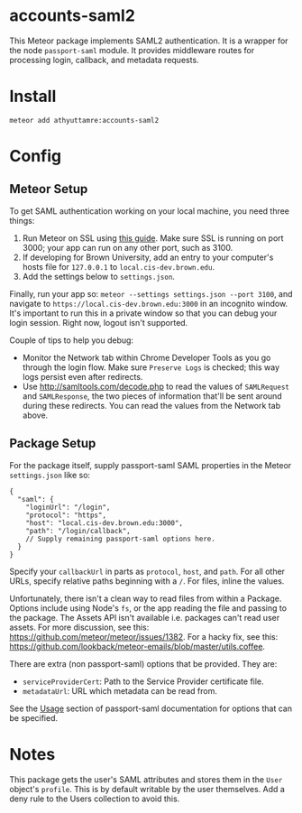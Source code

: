 # accounts-saml2

This Meteor package implements SAML2 authentication. It is a wrapper for the node `passport-saml` module. It provides middleware routes for processing login, callback, and metadata requests.

Install
=======

```
meteor add athyuttamre:accounts-saml2
```

Config
======

## Meteor Setup

To get SAML authentication working on your local machine, you need three things:

1. Run Meteor on SSL using [this guide](http://stackoverflow.com/questions/27963749/setup-https-ssl-on-localhost-for-meteor-development). Make sure SSL is running on port 3000; your app can run on any other port, such as 3100.
2. If developing for Brown University, add an entry to your computer's hosts file for `127.0.0.1` to `local.cis-dev.brown.edu`.
3. Add the settings below to `settings.json`.

Finally, run your app so: `meteor --settings settings.json --port 3100`, and navigate to `https://local.cis-dev.brown.edu:3000` in an incognito window. It's important to run this in a private window so that you can debug your login session. Right now, logout isn't supported.

Couple of tips to help you debug:
- Monitor the Network tab within Chrome Developer Tools as you go through the login flow. Make sure `Preserve Logs` is checked; this way logs persist even after redirects.
- Use http://samltools.com/decode.php to read the values of `SAMLRequest` and `SAMLResponse`, the two pieces of information that'll be sent around during these redirects. You can read the values from the Network tab above.

## Package Setup

For the package itself, supply passport-saml SAML properties in the Meteor `settings.json` like so:

```
{
  "saml": {
    "loginUrl": "/login",
    "protocol": "https",
    "host": "local.cis-dev.brown.edu:3000",
    "path": "/login/callback",
    // Supply remaining passport-saml options here.
  }
}
```

Specify your `callbackUrl` in parts as `protocol`, `host`, and `path`. For all other URLs, specify relative paths beginning with a `/`. For files, inline the values.

Unfortunately, there isn't a clean way to read files from within a Package. Options include using Node's `fs`,
or the app reading the file and passing to the package. The Assets API isn't available i.e. packages can't read user assets.
For more discussion, see this: https://github.com/meteor/meteor/issues/1382. For a hacky fix, see this: https://github.com/lookback/meteor-emails/blob/master/utils.coffee.

There are extra (non passport-saml) options that be provided. They are:
- `serviceProviderCert`: Path to the Service Provider certificate file.
- `metadataUrl`: URL which metadata can be read from.

See the [Usage](https://github.com/bergie/passport-saml) section of passport-saml documentation for options that can be specified.

Notes
=====

This package gets the user's SAML attributes and stores them in the `User` object's `profile`. This is by default writable by the user themselves. Add a deny rule to the Users collection to avoid this.
